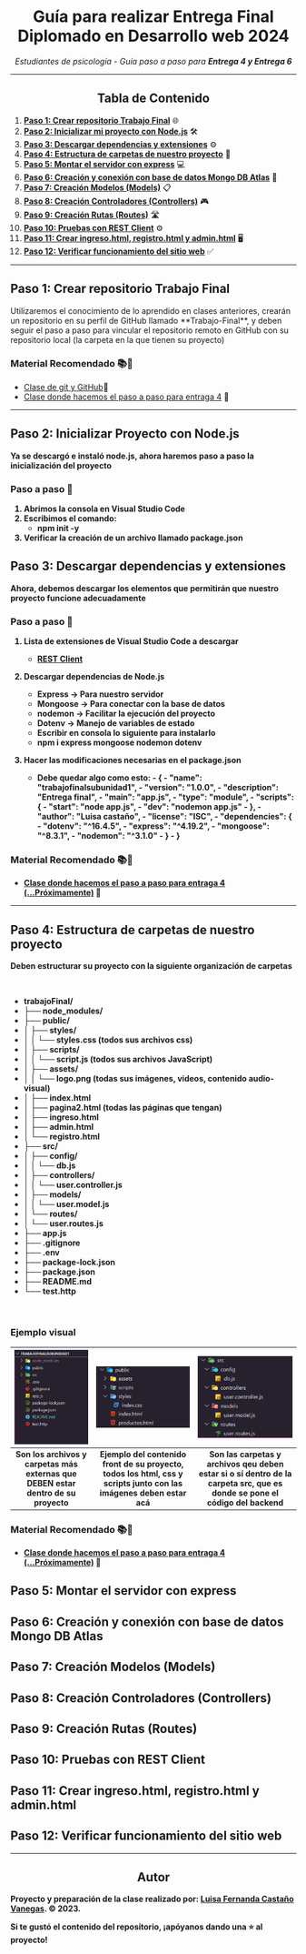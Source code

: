 <!-- Centrar el título -->
<h1 align="center">Guía para realizar Entrega Final Diplomado en Desarrollo web 2024</h1>

<!-- Subtítulo -->
<p align="center"><em>Estudiantes de psicología - Guía paso a paso para <b>Entrega 4 y Entrega 6</b></em></p>

<!-- Separador -->
<hr>

<!-- Tabla de Contenido -->
<h2 align="center">Tabla de Contenido</h2>

1. [**Paso 1: Crear repositorio Trabajo Final**](#crear-repositorio-trabajo-final) 🌐
2. [**Paso 2: Inicializar mi proyecto con Node.js**](#inicializar-proyecto-con-nodejs) 🛠️
3. [**Paso 3: Descargar dependencias y extensiones**](#descargar-dependencias-y-extensiones) ⚙️
4. [**Paso 4: Estructura de carpetas de nuestro proyecto**](#estructura-de-carpetas-de-nuestro-proyecto) 📡
5. [**Paso 5: Montar el servidor con express**](#montar-el-servidor-con-express) 💻
6. [**Paso 6: Creación y conexión con base de datos Mongo DB Atlas**](#creacion-y-conexion-con-base-de-datos-mongo-db-atlas) 🔌
7. [**Paso 7: Creación Modelos (Models)**](#creacion-models) 📋
8. [**Paso 8: Creación Controladores (Controllers)**](#creacion-controllers) 🎮
9. [**Paso 9: Creación Rutas (Routes)**](#creacion-routes) 🛣️
10. [**Paso 10: Pruebas con REST Client**](#pruebas-con-rest-client) ⚙️
11. [**Paso 11: Crear ingreso.html, registro.html y admin.html**](#creacion-paginas-html) 🖥️
12. [**Paso 12: Verificar funcionamiento del sitio web**](#verificar-funcionamiento-del-sitio-web) ✅


<!-- Separador -->
<hr>

<!-- Contenido de cada sección -->


## Paso 1: Crear repositorio Trabajo Final
<p>Utilizaremos el conocimiento de lo aprendido en clases anteriores, crearán un repositorio en su perfil de GitHub llamado **Trabajo-Final**, y deben seguir el paso a paso para vincular el repositorio remoto en GitHub con su repositorio local (la carpeta en la que tienen su proyecto)</p>


### Material Recomendado 📚🎥

- [Clase de git y GitHub](https://www.youtube.com/watch?v=xIyOLgjVebo&list=PLpD_vYWjZt10P3jWpg2O_NfwnDiDEselo&index=9)🎥 
- [Clase donde hacemos el paso a paso para entraga 4](https://www.youtube.com/watch?v=YkL2VtfORX0&list=PLpD_vYWjZt10P3jWpg2O_NfwnDiDEselo&index=13) 🎥

---

## Paso 2: Inicializar Proyecto con Node.js
<p><b>Ya se descargó e instaló node.js, ahora haremos paso a paso la inicialización del proyecto<p>


### Paso a paso 📖

1. **Abrimos la consola en Visual Studio Code**
2. **Escribimos el comando:**
   - npm init -y
3. **Verificar la creación de un archivo llamado package.json**

## Paso 3: Descargar dependencias y extensiones
<p><b>Ahora, debemos descargar los elementos que permitirán que nuestro proyecto funcione adecuadamente</p>

### Paso a paso 📖

1. **Lista de extensiones de Visual Studio Code a descargar**
   - [REST Client](https://marketplace.visualstudio.com/items?itemName=humao.rest-client)
2. **Descargar dependencias de Node.js**
   - Express -> Para nuestro servidor
   - Mongoose -> Para conectar con la base de datos
   - nodemon -> Facilitar la ejecución del proyecto
   - Dotenv -> Manejo de variables de estado
   - **Escribir en consola lo siguiente para instalarlo**
   - npm i express mongoose nodemon dotenv

3. **Hacer las modificaciones necesarias en el package.json**
   - Debe quedar algo como esto:
         - {
         -   "name": "trabajofinalsubunidad1",
         -   "version": "1.0.0",
         -   "description": "Entrega final",
         -   "main": "app.js",
         -   "type": "module",
         -   "scripts": {
         -      "start": "node app.js",
         -      "dev": "nodemon app.js"
         -   },
         -   "author": "Luisa castaño",
         -   "license": "ISC",
         -   "dependencies": {
         -      "dotenv": "^16.4.5",
         -      "express": "^4.19.2",
         -      "mongoose": "^8.3.1",
         -      "nodemon": "^3.1.0"
         -   }
         -   }



### Material Recomendado 📚🎥

- [Clase donde hacemos el paso a paso para entraga 4 (...Próximamente)](#) 🎥

---

## Paso 4: Estructura de carpetas de nuestro proyecto
<p>Deben estructurar su proyecto con la siguiente organización de carpetas</p>
<br>

   - trabajoFinal/
   - ├── node_modules/
   - ├── public/
   - │   ├── styles/
   - │   │   └── styles.css (todos sus archivos css)
   - │   ├── scripts/
   - │   │   └── script.js (todos sus archivos JavaScript)
   - │   ├── assets/
   - │   │   └── logo.png (todas sus imágenes, videos, contenido audio-visual)
   - │   ├── index.html
   - │   ├── pagina2.html (todas las páginas que tengan)
   - │   ├── ingreso.html
   - │   ├── admin.html
   - │   └── registro.html
   - ├── src/
   - │   ├── config/
   - │   │   └── db.js
   - │   ├── controllers/
   - │   │   └── user.controller.js
   - │   ├── models/
   - │   │   └── user.model.js
   - │   └── routes/
   - │       └── user.routes.js
   - ├── app.js
   - ├── .gitignore
   - ├── .env
   - ├── package-lock.json
   - ├── package.json
   - ├── README.md
   - └── test.http

<br>

### Ejemplo visual

| ![Estructura general del proyecto](./readmeAssets/Estructura%20carpetas.PNG) | ![Ejemplo contenido carpeta public](./readmeAssets/carpetaPublic.PNG) | ![Contenido carpeta src](./readmeAssets/carpetaSrc.PNG) |
|:------------------------------:|:------------------------------:|:------------------------------:|
| Son los archivos y carpetas más externas que DEBEN estar dentro de su proyecto     | Ejemplo del contenido front de su proyecto, todos los html, css y scripts junto con las imágenes deben estar acá    | Son las carpetas y archivos qeu deben estar si o sí dentro de la carpeta src, que es donde se pone el código del backend    |


### Material Recomendado 📚🎥

- [Clase donde hacemos el paso a paso para entraga 4 (...Próximamente)](#) 🎥

## Paso 5: Montar el servidor con express

## Paso 6: Creación y conexión con base de datos Mongo DB Atlas

## Paso 7: Creación Modelos (Models)

## Paso 8: Creación Controladores (Controllers)

## Paso 9: Creación Rutas (Routes)

## Paso 10: Pruebas con REST Client

## Paso 11: Crear ingreso.html, registro.html y admin.html

## Paso 12: Verificar funcionamiento del sitio web

<!-- Separador -->
<hr>

<!-- Subtítulo de Autor -->
<h2 align="center">Autor</h2>

Proyecto y preparación de la clase realizado por: 
[Luisa Fernanda Castaño Vanegas](https://www.linkedin.com/in/luisacastanovanegas/). © 2023.
<br>

<!-- Mensaje de Estrellita -->
<p>Si te gustó el contenido del repositorio, ¡apóyanos dando una ⭐ al proyecto!</p>